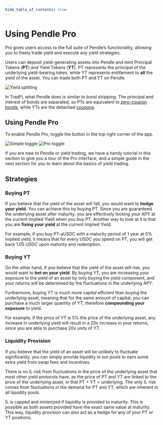```yaml
---
hide_table_of_contents: true
---
```


# Using Pendle Pro

Pro gives users access to the full suite of Pendle’s functionality, allowing you to freely trade yield and execute any yield strategies.

Users can deposit yield-generating assets into Pendle and mint Principal Tokens (**PT**) and Yield Tokens (**YT**). PT represents the principal of the underlying yield-bearing token, while YT represents entitlement to **all** the yield of the asset. You can trade both PT and YT on Pendle.

![Yield splitting](/img/AppGuide/yield_splitting.png "Yield splitting")

In TradFi, what Pendle does is similar to bond stripping. The principal and interest of bonds are separated, so PTs are equivalent to [zero-coupon bonds](https://www.investopedia.com/terms/z/zero-couponbond.asp), while YTs are the detached [coupons](https://www.investopedia.com/terms/c/coupon.asp).

## Using Pendle Pro

To enable Pendle Pro, toggle the button in the top right corner of the app.

![Simple toggle](/img/AppGuide/simple_toggle.png "Simple toggle")
![Pro toggle](/img/AppGuide/pro_toggle.png "Pro toggle")

If you are new to Pendle or yield trading, we have a handy tutorial in this section to give you a tour of the Pro interface, and a simple guide in the next section for you to learn about the basics of yield trading.

## Strategies

### Buying PT

If you believe that the yield of the asset will fall, you would want to **hedge your yield**. You can achieve this by buying PT. Since you are guaranteed the underlying asset after maturity, you are effectively locking your APY at the current Implied Yield when you buy PT. Another way to look at it is that you are **fixing your yield** at the current Implied Yield.

For example, if you buy PT-aUSDC with a maturity period of 1 year at 5% implied yield, it means that for every USDC you spend on PT, you will get back 1.05 USDC upon maturity and redemption.

### Buying YT

On the other hand, if you believe that the yield of the asset will rise, you would want to **bet on your yield**. By buying YT, you are increasing your exposure to the yield of an asset by only buying the yield component, and your returns will be determined by the fluctuations in the underlying APY.

Furthermore, buying YT is much more capital efficient than buying the underlying asset, meaning that for the same amount of capital, you can purchase a much larger quantity of YT, therefore **compounding your exposure** to yield.

For example, if the price of YT is 5% the price of the underlying asset, any increase in underlying yield will result in a 20x increase in your returns, since you are able to purchase 20x units of YT.

### Liquidity Provision

If you believe that the yield of an asset will be unlikely to fluctuate significantly, you can simply provide liquidity in our pools to earn some extra yield from swap fees and incentives. 

There is no IL risk from fluctuations in the price of the underlying asset that most other yield protocols have, as the price of PT and YT are linked to the price of the underlying asset, in that PT + YT = underlying. The only IL risk comes from fluctuations in the demand for PT and YT, which are inherent in all liquidity pools. 

IL is capped and minimized if liquidity is provided to maturity. This is possible as both assets provided have the exact same value at maturity. This way, liquidity provision can also act as a hedge for any of your PT or YT positions.
